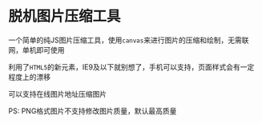 # 脱机图片压缩工具

一个简单的纯JS图片压缩工具，使用`canvas`来进行图片的压缩和绘制，无需联网，单机即可使用  

利用了`HTML5`的新元素，IE9及以下就别想了，手机可以支持，页面样式会有一定程度上的漂移  

可以支持在线图片地址压缩图片  

PS: PNG格式图片不支持修改图片质量，默认最高质量
